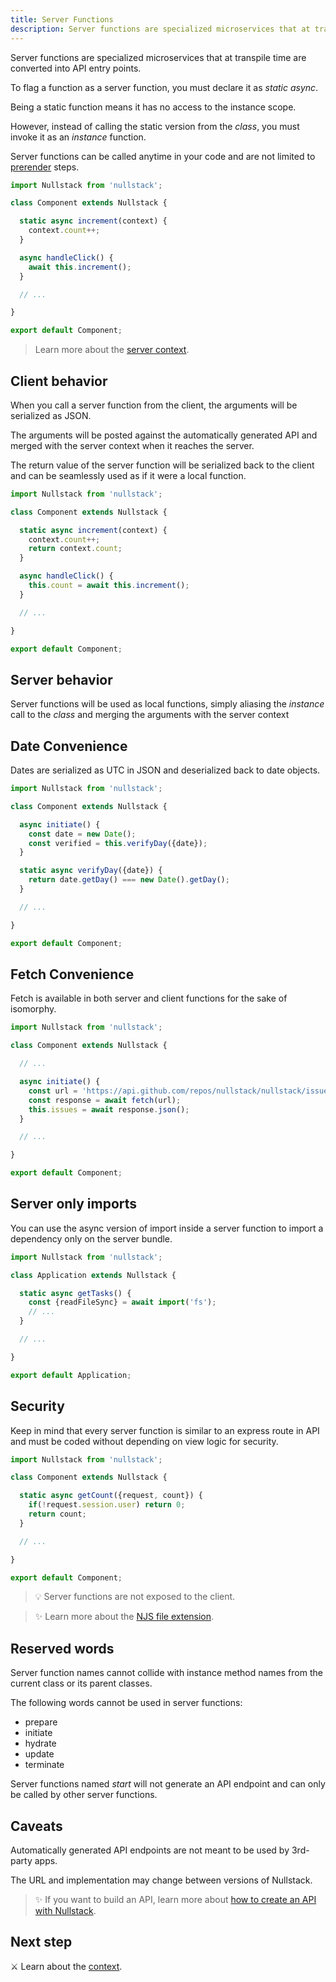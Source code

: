 ```yaml
---
title: Server Functions
description: Server functions are specialized microservices that at transpile time are converted into API entry points
---
```


Server functions are specialized microservices that at transpile time are converted into API entry points.

To flag a function as a server function, you must declare it as *static async*.

Being a static function means it has no access to the instance scope.

However, instead of calling the static version from the *class*, you must invoke it as an *instance* function.

Server functions can be called anytime in your code and are not limited to [prerender](full-stack-lifecycle) steps.

```jsx
import Nullstack from 'nullstack';

class Component extends Nullstack {

  static async increment(context) {
    context.count++;
  }

  async handleClick() {
    await this.increment();
  }

  // ...

}

export default Component;
```

> Learn more about the [server context](/context).

## Client behavior

When you call a server function from the client, the arguments will be serialized as JSON.

The arguments will be posted against the automatically generated API and merged with the server context when it reaches the server.

The return value of the server function will be serialized back to the client and can be seamlessly used as if it were a local function.

```jsx
import Nullstack from 'nullstack';

class Component extends Nullstack {

  static async increment(context) {
    context.count++;
    return context.count;
  }

  async handleClick() {
    this.count = await this.increment();
  }

  // ...

}

export default Component;
```

## Server behavior

Server functions will be used as local functions, simply aliasing the *instance* call to the *class* and merging the arguments with the server context

## Date Convenience

Dates are serialized as UTC in JSON and deserialized back to date objects.

```jsx
import Nullstack from 'nullstack';

class Component extends Nullstack {

  async initiate() {
    const date = new Date();
    const verified = this.verifyDay({date});
  }

  static async verifyDay({date}) {
    return date.getDay() === new Date().getDay();
  }

  // ...

}

export default Component;
```

## Fetch Convenience

Fetch is available in both server and client functions for the sake of isomorphy.

```jsx
import Nullstack from 'nullstack';

class Component extends Nullstack {

  // ...

  async initiate() {
    const url = 'https://api.github.com/repos/nullstack/nullstack/issues';
    const response = await fetch(url);
    this.issues = await response.json();
  }

  // ...

}

export default Component;
```

## Server only imports

You can use the async version of import inside a server function to import a dependency only on the server bundle.

```jsx
import Nullstack from 'nullstack';

class Application extends Nullstack {

  static async getTasks() {
    const {readFileSync} = await import('fs');
    // ...
  }

  // ...

}

export default Application;
```

## Security

Keep in mind that every server function is similar to an express route in API and must be coded without depending on view logic for security.

```jsx
import Nullstack from 'nullstack';

class Component extends Nullstack {

  static async getCount({request, count}) {
    if(!request.session.user) return 0;
    return count;
  }

  // ...

}

export default Component;
```

> 💡 Server functions are not exposed to the client.

> ✨ Learn more about the [NJS file extension](/njs-file-extension).

## Reserved words

Server function names cannot collide with instance method names from the current class or its parent classes.

The following words cannot be used in server functions:

- prepare
- initiate
- hydrate
- update
- terminate

Server functions named *start* will not generate an API endpoint and can only be called by other server functions.

## Caveats

Automatically generated API endpoints are not meant to be used by 3rd-party apps.

The URL and implementation may change between versions of Nullstack.

> ✨ If you want to build an API, learn more about [how to create an API with Nullstack](/server-request-and-response).

## Next step

⚔ Learn about the [context](/context).